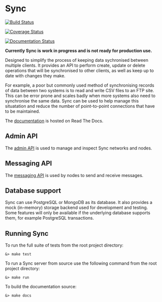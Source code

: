 # Sync

[![Build Status](https://travis-ci.org/jim8786453/sync.svg?branch=master)](https://travis-ci.org/jim8786453/sync)

[![Coverage Status](https://coveralls.io/repos/github/jim8786453/sync/badge.svg?branch=master)](https://coveralls.io/github/jim8786453/sync?branch=master)

[![Documentation Status](https://readthedocs.org/projects/py-sync/badge/?version=latest)](http://py-sync.readthedocs.io/en/latest/?badge=latest)

**Currently Sync is work in progress and is not ready for production use.**

Designed to simplify the process of keeping data sychronised between multiple clients. It provides an API to perform create, update or delete operations that will be synchronised to other clients, as well as keep up to date with changes they make.

For example, a poor but commonly used method of synchronising records of data between two systems is to read and write CSV files to an FTP site. This can be error prone and scales badly when more systems also need to synchronise the same data. Sync can be used to help manage this situatation and reduce the number of point-to-point connections that have to be maintained.

The [documentation](http://py-sync.readthedocs.io/en/latest/?) is hosted on Read The Docs.

## Admin API
The [admin API](http://py-sync.readthedocs.io/en/latest/sync.http.html#module-sync.http.admin) is used to manage and inspect Sync networks and nodes.

## Messaging API
The [messaging API](http://py-sync.readthedocs.io/en/latest/sync.http.html#module-sync.http.messaging) is used by nodes to send and receive messages.

## Database support
Sync can use PostgreSQL or MongoDB as its database. It also provides a mock (in-memory) storage backend used for development and testing. Some features will only be available if the underlying database supports them, for example PostgreSQL transactions.

## Running Sync

To run the full suite of tests from the root project directory:

```
&> make test
```

To run a Sync server from source use the following command from the root project directory:

```
&> make run
```

To build the documentation source:

```
&> make docs
```
